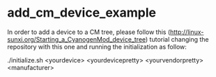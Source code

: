 add_cm_device_example
=====================

In order to add a device to a CM tree, please follow this (http://linux-sunxi.org/Starting_a_CyanogenMod_device_tree) 
tutorial changing the repository with this one and running the initialization as follow: 



./initialize.sh \<yourdevice\> \<yourdevicepretty\> \<yourvendorpretty\> \<manufacturer\>

